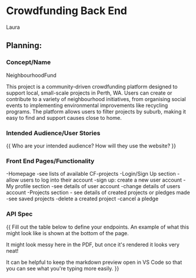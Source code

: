 # Crowdfunding Back End
Laura

## Planning:
### Concept/Name
NeighbourhoodFund

This project is a community-driven crowdfunding platform designed to support local, small-scale projects in Perth, WA. Users can create or contribute to a variety of neighbourhood initiatives, from organising social events to implementing environmental improvements like recycling programs. The platform allows users to filter projects by suburb, making it easy to find and support causes close to home. 

### Intended Audience/User Stories
{{ Who are your intended audience? How will they use the website? }}

### Front End Pages/Functionality
-Homepage
    -see lists of available CF-projects
-Login/Sign Up section
    -allow users to log into their account
    -sign up: create a new user account
-My profile section
    -see details of user account
    -change details of users account
-Projects section
    - see details of created projects or pledges made
    -see saved projects
    -delete a created project
    -cancel a pledge

### API Spec
{{ Fill out the table below to define your endpoints. An example of what this might look like is shown at the bottom of the page. 

It might look messy here in the PDF, but once it's rendered it looks very neat! 

It can be helpful to keep the markdown preview open in VS Code so that you can see what you're typing more easily. }}

